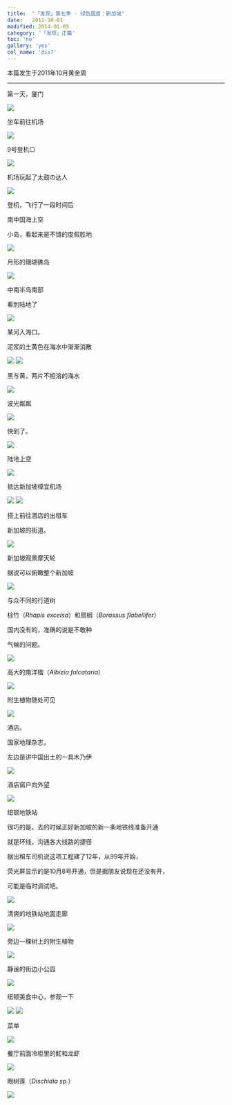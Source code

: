 ```yaml
---
title:  "「发现」第七季 · 绿色国度：新加坡"
date:   2011-10-01
modified: 2014-01-05
category: '「发现」正篇'
toc: 'no'
gallery: 'yes'
col_name: 'dis7'
---
```


本篇发生于2011年10月黄金周

---

第一天，厦门

<img class='disc' src='https://i.postimg.cc/XvZ1GJYM/1.jpg'>

坐车前往机场

<img class='disc' src='https://i.postimg.cc/rwZYwWcC/2.jpg'>

9号登机口

<img class='disc' src='https://i.postimg.cc/xTR4Bh4Z/3.jpg'>

机场玩起了太鼓の达人

<img class='disc' src='https://i.postimg.cc/t44MbD04/4.jpg'>

登机，飞行了一段时间后

南中国海上空

小岛，看起来是不错的度假胜地

<img class='disc' src='https://i.postimg.cc/Hn0hYhsV/5.jpg'>

月形的珊瑚礁岛

<img class='disc' src='https://i.postimg.cc/BQszY4MD/6.jpg'>

中南半岛南部

看到陆地了

<img class='disc' src='https://i.postimg.cc/bY1M9sHp/7.jpg'>

某河入海口。

泥浆的土黄色在海水中渐渐消散

<img class='disc' src='https://i.postimg.cc/5yWrMVJh/8.jpg'>

<img class='disc' src='https://i.postimg.cc/7Lpsgk55/9.jpg'>

黑与黄，两片不相溶的海水

<img class='disc' src='https://i.postimg.cc/nzBd2Pm0/10.jpg'>

波光粼粼

<img class='disc' src='https://i.postimg.cc/MHw9Fmbx/11.jpg'>

快到了。

<img class='disc' src='https://i.postimg.cc/tJzBQn26/12.jpg'>

陆地上空

<img class='disc' src='https://i.postimg.cc/5957FDbt/13.jpg'>

抵达新加坡樟宜机场

<img class='disc' src='https://i.postimg.cc/4xyBqdtK/14.jpg'>

<img class='disc' src='https://i.postimg.cc/TYRkjQ3J/15.jpg'>

搭上前往酒店的出租车

新加坡的街道。

<img class='disc' src='https://i.postimg.cc/kXfTT8V3/16.jpg'>

新加坡观景摩天轮

据说可以俯瞰整个新加坡

<img class='disc' src='https://i.postimg.cc/RZYXBBQg/17.jpg'>

与众不同的行道树

棕竹（<i>Rhapis excelsa</i>）和扇榈（<i>Borassus flabellifer</i>）

国内没有的，准确的说是不敢种

气候的问题。

<img class='disc' src='https://i.postimg.cc/gJVD8697/18.jpg'>

高大的南洋楹（<i>Albizia falcataria</i>）

<img class='disc' src='https://i.postimg.cc/DZk6SPNs/19.jpg'>

附生植物随处可见

<img class='disc' src='https://i.postimg.cc/SRmGrNkx/20.jpg'>

酒店。

国家地理杂志，

左边是讲中国出土的一具木乃伊

<img class='disc' src='https://i.postimg.cc/9fq1XnLC/21.jpg'>

酒店窗户向外望

<img class='disc' src='https://i.postimg.cc/59mgtvSY/22.jpg'>

纽顿地铁站

很巧的是，去的时候正好新加坡的新一条地铁线准备开通

就是环线，沟通各大线路的捷径

据出租车司机说这项工程建了12年，从99年开始，

荧光屏显示的是10月8号开通，但是据朋友说现在还没有开，

可能是临时调试吧。

<img class='disc' src='https://i.postimg.cc/fy5fgnRj/23.jpg'>

清爽的地铁站地面走廊

<img class='disc' src='https://i.postimg.cc/RVVRJFgP/24.jpg'>

旁边一棵树上的附生植物

<img class='disc' src='https://i.postimg.cc/ncR14J5n/25.jpg'>

静谧的街边小公园

<img class='disc' src='https://i.postimg.cc/13bcdKsT/26.jpg'>

纽顿美食中心，参观一下

<img class='disc' src='https://i.postimg.cc/bwZ9L5ck/27.jpg'>

<img class='disc' src='https://i.postimg.cc/mDs3L2cy/28.jpg'>

菜单

<img class='disc' src='https://i.postimg.cc/G2xFHwGw/29.jpg'>

餐厅前面冷柜里的魟和龙虾

<img class='disc' src='https://i.postimg.cc/BvDcf1vv/30.jpg'>

眼树莲（<i>Dischidia sp.</i>）

<img class='disc' src='https://i.postimg.cc/1XRpFCrg/31.jpg'>
